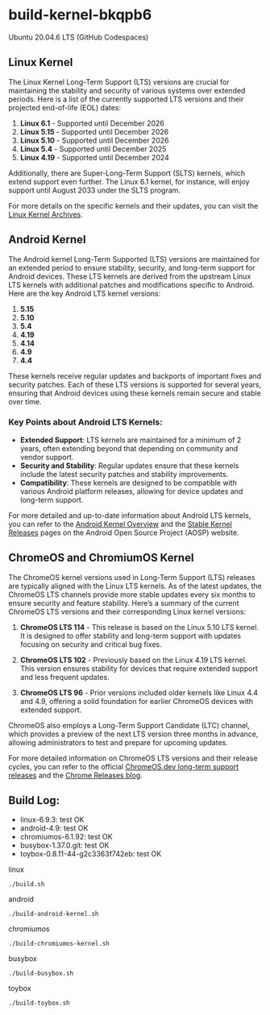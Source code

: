 # build-kernel-bkqpb6

Ubuntu 20.04.6 LTS (GitHub Codespaces)

## Linux Kernel

The Linux Kernel Long-Term Support (LTS) versions are crucial for maintaining the stability and security of various systems over extended periods. Here is a list of the currently supported LTS versions and their projected end-of-life (EOL) dates:

1. **Linux 6.1** - Supported until December 2026
2. **Linux 5.15** - Supported until December 2026
3. **Linux 5.10** - Supported until December 2026
4. **Linux 5.4** - Supported until December 2025
5. **Linux 4.19** - Supported until December 2024

Additionally, there are Super-Long-Term Support (SLTS) kernels, which extend support even further. The Linux 6.1 kernel, for instance, will enjoy support until August 2033 under the SLTS program.

For more details on the specific kernels and their updates, you can visit the [Linux Kernel Archives](https://www.kernel.org/category/releases.html).

## Android Kernel

The Android kernel Long-Term Supported (LTS) versions are maintained for an extended period to ensure stability, security, and long-term support for Android devices. These LTS kernels are derived from the upstream Linux LTS kernels with additional patches and modifications specific to Android. Here are the key Android LTS kernel versions:

1. **5.15**
2. **5.10**
3. **5.4**
4. **4.19**
5. **4.14**
6. **4.9**
7. **4.4**

These kernels receive regular updates and backports of important fixes and security patches. Each of these LTS versions is supported for several years, ensuring that Android devices using these kernels remain secure and stable over time.

### Key Points about Android LTS Kernels:
- **Extended Support**: LTS kernels are maintained for a minimum of 2 years, often extending beyond that depending on community and vendor support.
- **Security and Stability**: Regular updates ensure that these kernels include the latest security patches and stability improvements.
- **Compatibility**: These kernels are designed to be compatible with various Android platform releases, allowing for device updates and long-term support.

For more detailed and up-to-date information about Android LTS kernels, you can refer to the [Android Kernel Overview](https://source.android.com/docs/core/architecture/kernel/kernel-overview) and the [Stable Kernel Releases](https://source.android.com/docs/core/architecture/kernel/kernel-stable-releases) pages on the Android Open Source Project (AOSP) website.

## ChromeOS and ChromiumOS Kernel

The ChromeOS kernel versions used in Long-Term Support (LTS) releases are typically aligned with the Linux LTS kernels. As of the latest updates, the ChromeOS LTS channels provide more stable updates every six months to ensure security and feature stability. Here’s a summary of the current ChromeOS LTS versions and their corresponding Linux kernel versions:

1. **ChromeOS LTS 114** - This release is based on the Linux 5.10 LTS kernel. It is designed to offer stability and long-term support with updates focusing on security and critical bug fixes.

2. **ChromeOS LTS 102** - Previously based on the Linux 4.19 LTS kernel. This version ensures stability for devices that require extended support and less frequent updates.

3. **ChromeOS LTS 96** - Prior versions included older kernels like Linux 4.4 and 4.9, offering a solid foundation for earlier ChromeOS devices with extended support.

ChromeOS also employs a Long-Term Support Candidate (LTC) channel, which provides a preview of the next LTS version three months in advance, allowing administrators to test and prepare for upcoming updates.

For more detailed information on ChromeOS LTS versions and their release cycles, you can refer to the official [ChromeOS.dev long-term support releases](https://chromeos.dev/en) and the [Chrome Releases blog](https://chromereleases.googleblog.com/).

## Build Log:

- linux-6.9.3: test OK 
- android-4.9: test OK
- chromiumos-6.1.92: test OK
- busybox-1.37.0.git: test OK 
- toybox-0.8.11-44-g2c3363f742eb: test OK

linux
```
./build.sh
```

android
```
./build-android-kernel.sh
```

chromiumos
```
./build-chromiumos-kernel.sh
```
busybox
```
./build-busybox.sh
```

toybox
```
./build-toybox.sh
```
